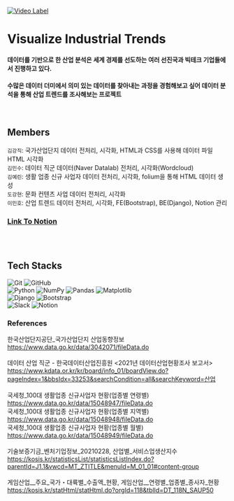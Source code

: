 [![Video Label](https://i.imgur.com/bTecrQQ.png)](https://www.youtube.com/watch?v=MaGWS-VnWwc)
# Visualize Industrial Trends



#### 데이터를 기반으로 한 산업 분석은 세계 경제를 선도하는 여러 선진국과 빅테크 기업들에서 진행하고 있다.
#### 수많은 데이터 더미에서 의미 있는 데이터를 찾아내는 과정을 경험해보고 싶어 데이터 분석을 통해 산업 트렌드를 조사해보는 프로젝트  
   
<br>

## Members
`김강직`: 국가산업단지 데이터 전처리, 시각화, HTML과 CSS를 사용해 데이터 파일 HTML 시각화     
`김민수`: 데이터 직군 데이터(Naver Datalab) 전처리, 시각화(Wordcloud)   
`김예린`: 생활 업종 신규 사업자 데이터 전처리, 시각화, folium을 통해 HTML 데이터 생성   
`도강현`: 문화 컨텐츠 사업 데이터 전처리, 시각화   
`이민호`: 산업 트렌드 데이터 전처리, 시각화, FE(Bootstrap), BE(Django), Notion 관리
### [Link To Notion](https://abaft-show-e8c.notion.site/QWERT-734f03d237f642178835d563cde57b41)   
<br>
<br>

## Tech Stacks

![Git](https://img.shields.io/badge/git-%23F05033.svg?style=for-the-badge&logo=git&logoColor=white)
![GitHub](https://img.shields.io/badge/github-%23121011.svg?style=for-the-badge&logo=github&logoColor=white)   
![Python](https://img.shields.io/badge/python-3670A0?style=for-the-badge&logo=python&logoColor=ffdd54)
![NumPy](https://img.shields.io/badge/numpy-%23013243.svg?style=for-the-badge&logo=numpy&logoColor=white)
![Pandas](https://img.shields.io/badge/pandas-%23150458.svg?style=for-the-badge&logo=pandas&logoColor=white)
![Matplotlib](https://img.shields.io/badge/Matplotlib-%23ffffff.svg?style=for-the-badge&logo=Matplotlib&logoColor=black)   
![Django](https://img.shields.io/badge/django-%23092E20.svg?style=for-the-badge&logo=django&logoColor=white)
![Bootstrap](https://img.shields.io/badge/bootstrap-%23563D7C.svg?style=for-the-badge&logo=bootstrap&logoColor=white)   
![Slack](https://img.shields.io/badge/Slack-4A154B?style=for-the-badge&logo=slack&logoColor=white)
![Notion](https://img.shields.io/badge/Notion-%23000000.svg?style=for-the-badge&logo=notion&logoColor=white)

<!-- ## 1. Dataset
## 2. Process
### 2-1. 주요 작업내용1
### 2-2. 주요 작업내용2
## 3. Visualize
## 4. Result -->
### References
한국산업단지공단_국가산업단지 산업동향정보   
https://www.data.go.kr/data/3042071/fileData.do   
<br>
데이터 산업 직군 - 한국데이터산업진흥원 <2021년 데이터산업현황조사 보고서>
https://www.kdata.or.kr/kr/board/info_01/boardView.do?pageIndex=1&bbsIdx=33253&searchCondition=all&searchKeyword=산업   
<br>
국세청_100대 생활업종 신규사업자 현황(업종별 연령별)   
https://www.data.go.kr/data/15048947/fileData.do   
국세청_100대 생활업종 신규사업자 현황(업종별 지역별)   
https://www.data.go.kr/data/15048948/fileData.do   
국세청_100대 생활업종 신규사업자 현황(업종별 월별)   
https://www.data.go.kr/data/15048949/fileData.do   
<br>
기술보증기금_벤처기업정보_20210228, 산업별_서비스업생산지수   
https://kosis.kr/statisticsList/statisticsListIndex.do?parentId=J1.1&vwcd=MT_ZTITLE&menuId=M_01_01#content-group   
<br>
게임산업__주요_국가・대륙별_수출액_현황, 게임산업__연령별_업종별_종사자_현황   
https://kosis.kr/statHtml/statHtml.do?orgId=118&tblId=DT_118N_SAUP50